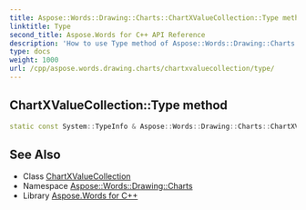 ```yaml
---
title: Aspose::Words::Drawing::Charts::ChartXValueCollection::Type method
linktitle: Type
second_title: Aspose.Words for C++ API Reference
description: 'How to use Type method of Aspose::Words::Drawing::Charts::ChartXValueCollection class in C++.'
type: docs
weight: 1000
url: /cpp/aspose.words.drawing.charts/chartxvaluecollection/type/
---
```

## ChartXValueCollection::Type method




```cpp
static const System::TypeInfo & Aspose::Words::Drawing::Charts::ChartXValueCollection::Type()
```

## See Also

* Class [ChartXValueCollection](../)
* Namespace [Aspose::Words::Drawing::Charts](../../)
* Library [Aspose.Words for C++](../../../)

